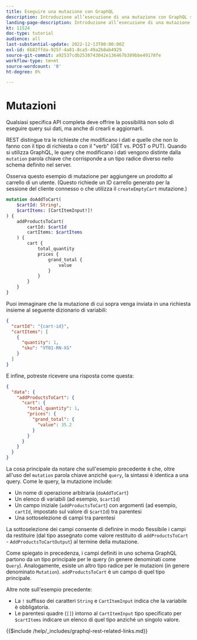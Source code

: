 ```yaml
---
title: Eseguire una mutazione con GraphQL
description: Introduzione all’esecuzione di una mutazione con GraphQL su Adobe Commerce e [!DNL Magento Open Source]. Esegui la tua prima mutazione utilizzando le chiamate POST.
landing-page-description: Introduzione all’esecuzione di una mutazione con GraphQL su Adobe Commerce e [!DNL Magento Open Source]. Esegui la tua prima mutazione utilizzando le chiamate POST.
kt: 11524
doc-type: tutorial
audience: all
last-substantial-update: 2022-12-13T00:00:00Z
exl-id: 6b82ffda-925f-4a81-8ca5-49a2b8ab4929
source-git-commit: a92537cdb2538743042e136467b389bbe49178fe
workflow-type: tm+mt
source-wordcount: '0'
ht-degree: 0%

---
```


# Mutazioni

Qualsiasi specifica API completa deve offrire la possibilità non solo di eseguire query sui dati, ma anche di crearli e aggiornarli.

REST distingue tra le richieste che modificano i dati e quelle che non lo fanno con il tipo di richiesta o con il &quot;verb&quot; (GET vs. POST o PUT).
Quando si utilizza GraphQL, le query che modificano i dati vengono distinte dalla `mutation` parola chiave che corrisponde a un tipo radice diverso nello schema definito nel server.

Osserva questo esempio di mutazione per aggiungere un prodotto al carrello di un utente. (Questo richiede un ID carrello generato per la sessione del cliente connesso o che utilizza il `createEmptyCart` mutazione.)

```graphql
mutation doAddToCart(
    $cartId: String!,
    $cartItems: [CartItemInput!]!
) {
    addProductsToCart(
        cartId: $cartId
        cartItems: $cartItems
    ) {
        cart {
            total_quantity
            prices {
                grand_total {
                    value
                }
            }
        }
    }
}
```

Puoi immaginare che la mutazione di cui sopra venga inviata in una richiesta insieme al seguente dizionario di variabili:

```json
{
  "cartId": "{cart-id}",
  "cartItems": [
    {
      "quantity": 1,
      "sku": "VT01-RN-XS"
    }
  ]
}
```

E infine, potreste ricevere una risposta come questa:

```json
{
  "data": {
    "addProductsToCart": {
      "cart": {
        "total_quantity": 1,
        "prices": {
          "grand_total": {
            "value": 35.2
          }
        }
      }
    }
  }
}
```

La cosa principale da notare che sull&#39;esempio precedente è che, oltre all&#39;uso del `mutation` parola chiave anziché `query`, la sintassi è identica a una query. Come le query, la mutazione include:

* Un nome di operazione arbitraria (`doAddToCart`)
* Un elenco di variabili (ad esempio, `$cartId`)
* Un campo iniziale (`addProductsToCart`) con argomenti (ad esempio, `cartId`, impostato sul valore di `$cartId`) tra parentesi
* Una sottoselezione di campi tra parentesi

La sottoselezione dei campi consente di definire in modo flessibile i campi da restituire (dal tipo assegnato come valore restituito di `addProductsToCart` - `AddProductsToCartOutput`) al termine della mutazione.

Come spiegato in precedenza, i campi definiti in uno schema GraphQL partono da un tipo principale per le query (in genere denominati come `Query`). Analogamente, esiste un altro tipo radice per le mutazioni (in genere denominato `Mutation`). `addProductsToCart` è un campo di quel tipo principale.

Altre note sull&#39;esempio precedente:

* La `!` suffisso dei caratteri `String` e `CartItemInput` indica che la variabile è obbligatoria.
* Le parentesi quadre (`[]`) intorno al `CartItemInput` tipo specificato per `$cartItems` indicare un elenco di quel tipo anziché un singolo valore.

{{$include /help/_includes/graphql-rest-related-links.md}}

